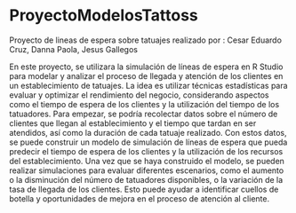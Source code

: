 # ProyectoModelosTattoss
Proyecto de lineas de espera sobre tatuajes realizado por : Cesar Eduardo Cruz, Danna Paola, Jesus Gallegos


En este proyecto, se utilizara la simulación de líneas de espera en R Studio para modelar y analizar el proceso de llegada y atención de los clientes en un establecimiento de tatuajes. La idea es utilizar técnicas estadísticas para evaluar y optimizar el rendimiento del negocio, considerando aspectos como el tiempo de espera de los clientes y la utilización del tiempo de los tatuadores.
Para empezar, se podría recolectar datos sobre el número de clientes que llegan al establecimiento y el tiempo que tardan en ser atendidos, así como la duración de cada tatuaje realizado. Con estos datos, se puede construir un modelo de simulación de líneas de espera que pueda predecir el tiempo de espera de los clientes y la utilización de los recursos del establecimiento.
Una vez que se haya construido el modelo, se pueden realizar simulaciones para evaluar diferentes escenarios, como el aumento o la disminución del número de tatuadores disponibles, o la variación de la tasa de llegada de los clientes. Esto puede ayudar a identificar cuellos de botella y oportunidades de mejora en el proceso de atención al cliente.
